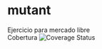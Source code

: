 # mutant
Ejercicio para mercado libre <br>
Cobertura <img src="https://coveralls.io/repos/github/dmaclin/mutant/badge.svg?branch=master" alt="Coverage Status" />
